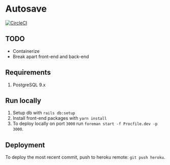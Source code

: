# Autosave
[![CircleCI](https://circleci.com/gh/oxfist/autosave/tree/master.svg?style=svg)](https://circleci.com/gh/oxfist/autosave/tree/master)

## TODO
- Containerize
- Break apart front-end and back-end

## Requirements

1. PostgreSQL 9.x

## Run locally

1. Setup db with `rails db:setup`
1. Install front-end packages with `yarn install`
1. To deploy locally on port `3000` run `foreman start -f Procfile.dev -p 3000`.

## Deployment

To deploy the most recent commit, push to heroku remote: `git push heroku`.
